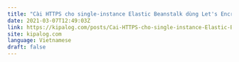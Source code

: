 ```yaml
---
title: "Cài HTTPS cho single-instance Elastic Beanstalk dùng Let's Encrypt"
date: 2021-03-07T12:49:03Z
link: https://kipalog.com/posts/Cai-HTTPS-cho-single-instance-Elastic-Beanstalk-dung-Let-s-Encrypt?utm_medium=RSS&utm_source=news.12bit.vn
site: kipalog.com
language: Vietnamese
draft: false
---
```

